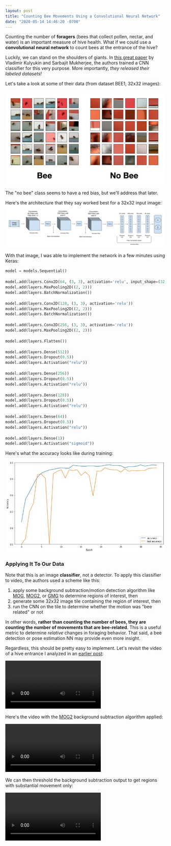 ```yaml
---
layout: post
title: "Counting Bee Movements Using a Convolutional Neural Network"
date: "2020-05-14 14:46:20 -0700"
---
```


<div class="message">
Counting the number of <b>foragers</b> (bees that collect pollen, nectar, and water) is an important measure of hive health. What if we could use a <b>convolutional neural network</b> to count bees at the entrance of the hive?
</div>

Luckily, we can stand on the shoulders of giants. In [this great paper](https://www.mdpi.com/2076-3417/9/18/3743) by Vladimir Kulyukin and Sarbajit Mukherjee, the authors trained a CNN classifier for this very purpose.  More importantly, *they released their labeled datasets!*

Let's take a look at some of their data (from dataset BEE1, 32x32 images):

![](../assets/classes.jpg)

The "no bee" class seems to have a red bias, but we'll address that later.  

Here's the architecture that they say worked best for a 32x32 input image:
![](assets/cnn-1.jpg)

With that image, I was able to implement the network in a few minutes using  Keras:

```python
model = models.Sequential()

model.add(layers.Conv2D(64, (3, 3), activation='relu', input_shape=(32, 32, 3)))
model.add(layers.MaxPooling2D((2, 2)))
model.add(layers.BatchNormalization())

model.add(layers.Conv2D(128, (3, 3), activation='relu'))
model.add(layers.MaxPooling2D((2, 2)))
model.add(layers.BatchNormalization())

model.add(layers.Conv2D(256, (3, 3), activation='relu'))
model.add(layers.MaxPooling2D((2, 2)))

model.add(layers.Flatten())

model.add(layers.Dense(512))
model.add(layers.Dropout(0.5))
model.add(layers.Activation("relu"))

model.add(layers.Dense(256))
model.add(layers.Dropout(0.5))
model.add(layers.Activation("relu"))

model.add(layers.Dense(128))
model.add(layers.Dropout(0.5))
model.add(layers.Activation("relu"))

model.add(layers.Dense(64))
model.add(layers.Dropout(0.5))
model.add(layers.Activation("relu"))

model.add(layers.Dense(1))
model.add(layers.Activation("sigmoid"))
```

Here's what the accuracy looks like during training:

![](assets/training.jpg)

### Applying It To Our Data

Note that this is an image **classifier**, not a detector.  To apply this classifier to video, the authors used a scheme like this:

1. apply some background subtraction/motion detection algorithm like [MOG](http://www.ee.surrey.ac.uk/CVSSP/Publications/papers/KaewTraKulPong-AVBS01.pdf), [MOG2](https://ieeexplore.ieee.org/document/1333992), or [GMG](https://goldberg.berkeley.edu/pubs/acc-2012-visual-tracking-final.pdf) to determine regions of interest, then
2. generate some 32x32 image tile containing the region of interest, then
3. run the CNN on the tile to determine whether the motion was "bee related" or not

In other words, **rather than counting the number of bees, they are counting the number of movements that are bee-related**.  This is a useful metric to determine *relative* changes in foraging behavior.  That said, a bee detection or pose estimation NN may provide even more insight.   

Regardless, this should be pretty easy to implement.  Let's revisit the video of a hive entrance I analyzed in an [earlier post](quick-video-analysis.html):

![ ](assets/phone-basic.mp4)

Here's the video with the [MOG2](https://docs.opencv.org/master/d1/dc5/tutorial_background_subtraction.html) background subtraction algorithm applied:

![  ](assets/phone-mogmask.mp4)

We can then threshold the background subtraction output to get regions with substantial movement only:

![  ](assets/phone-mogthresh.mp4)
